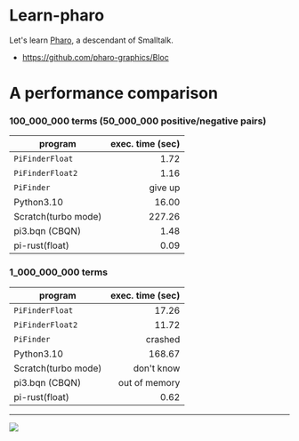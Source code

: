 # Learn-pharo
Let's learn [Pharo](https://github.com/pharo-project/pharo), a descendant of Smalltalk.

- https://github.com/pharo-graphics/Bloc

# A performance comparison

### 100_000_000 terms (50_000_000 positive/negative pairs)

| program         |exec. time (sec)|
|-----------------|---------------:|
| `PiFinderFloat` |           1.72 |
| `PiFinderFloat2`|           1.16 |
| `PiFinder`      |        give up |
| Python3.10      |          16.00 |
| Scratch(turbo mode) |     227.26 |
| pi3.bqn (CBQN) |            1.48 |
|  pi-rust(float) |           0.09 |

### 1_000_000_000 terms

| program         |exec. time (sec)|
|-----------------|---------------:|
| `PiFinderFloat` |          17.26 |
| `PiFinderFloat2`|          11.72 |
| `PiFinder`      |      crashed   |
| Python3.10      |         168.67 |
| Scratch(turbo mode) | don't know |
| pi3.bqn (CBQN)  |  out of memory |
|  pi-rust(float) |           0.62 |


------
![](https://user-images.githubusercontent.com/997855/227437677-6d08cb28-ac92-49fd-8347-900d551b84cb.png)
